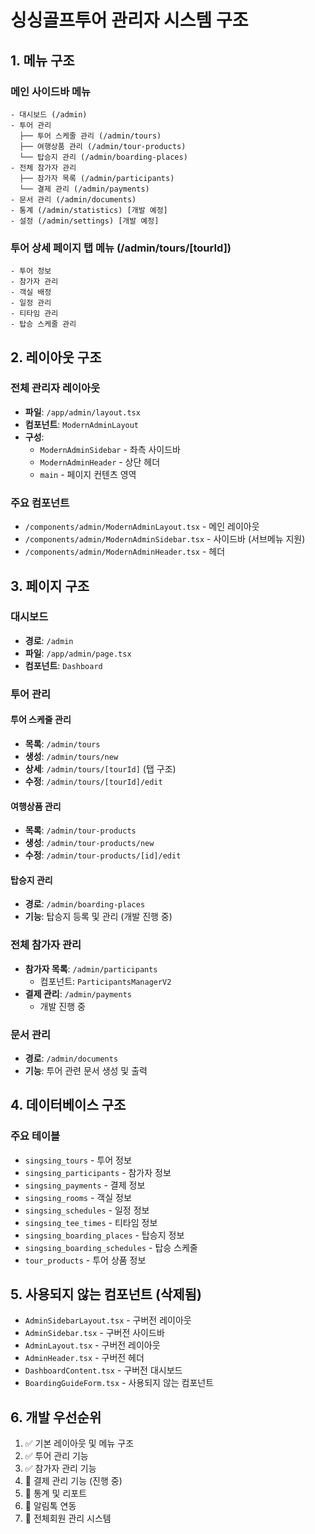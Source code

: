 # 싱싱골프투어 관리자 시스템 구조

## 1. 메뉴 구조

### 메인 사이드바 메뉴
```
- 대시보드 (/admin)
- 투어 관리
  ├── 투어 스케줄 관리 (/admin/tours)
  ├── 여행상품 관리 (/admin/tour-products)
  └── 탑승지 관리 (/admin/boarding-places)
- 전체 참가자 관리
  ├── 참가자 목록 (/admin/participants)
  └── 결제 관리 (/admin/payments)
- 문서 관리 (/admin/documents)
- 통계 (/admin/statistics) [개발 예정]
- 설정 (/admin/settings) [개발 예정]
```

### 투어 상세 페이지 탭 메뉴 (/admin/tours/[tourId])
```
- 투어 정보
- 참가자 관리
- 객실 배정
- 일정 관리
- 티타임 관리
- 탑승 스케줄 관리
```

## 2. 레이아웃 구조

### 전체 관리자 레이아웃
- **파일**: `/app/admin/layout.tsx`
- **컴포넌트**: `ModernAdminLayout`
- **구성**:
  - `ModernAdminSidebar` - 좌측 사이드바
  - `ModernAdminHeader` - 상단 헤더
  - `main` - 페이지 컨텐츠 영역

### 주요 컴포넌트
- `/components/admin/ModernAdminLayout.tsx` - 메인 레이아웃
- `/components/admin/ModernAdminSidebar.tsx` - 사이드바 (서브메뉴 지원)
- `/components/admin/ModernAdminHeader.tsx` - 헤더

## 3. 페이지 구조

### 대시보드
- **경로**: `/admin`
- **파일**: `/app/admin/page.tsx`
- **컴포넌트**: `Dashboard`

### 투어 관리
#### 투어 스케줄 관리
- **목록**: `/admin/tours`
- **생성**: `/admin/tours/new`
- **상세**: `/admin/tours/[tourId]` (탭 구조)
- **수정**: `/admin/tours/[tourId]/edit`

#### 여행상품 관리
- **목록**: `/admin/tour-products`
- **생성**: `/admin/tour-products/new`
- **수정**: `/admin/tour-products/[id]/edit`

#### 탑승지 관리
- **경로**: `/admin/boarding-places`
- **기능**: 탑승지 등록 및 관리 (개발 진행 중)

### 전체 참가자 관리
- **참가자 목록**: `/admin/participants`
  - 컴포넌트: `ParticipantsManagerV2`
- **결제 관리**: `/admin/payments`
  - 개발 진행 중

### 문서 관리
- **경로**: `/admin/documents`
- **기능**: 투어 관련 문서 생성 및 출력

## 4. 데이터베이스 구조

### 주요 테이블
- `singsing_tours` - 투어 정보
- `singsing_participants` - 참가자 정보
- `singsing_payments` - 결제 정보
- `singsing_rooms` - 객실 정보
- `singsing_schedules` - 일정 정보
- `singsing_tee_times` - 티타임 정보
- `singsing_boarding_places` - 탑승지 정보
- `singsing_boarding_schedules` - 탑승 스케줄
- `tour_products` - 투어 상품 정보

## 5. 사용되지 않는 컴포넌트 (삭제됨)
- `AdminSidebarLayout.tsx` - 구버전 레이아웃
- `AdminSidebar.tsx` - 구버전 사이드바
- `AdminLayout.tsx` - 구버전 레이아웃
- `AdminHeader.tsx` - 구버전 헤더
- `DashboardContent.tsx` - 구버전 대시보드
- `BoardingGuideForm.tsx` - 사용되지 않는 컴포넌트

## 6. 개발 우선순위
1. ✅ 기본 레이아웃 및 메뉴 구조
2. ✅ 투어 관리 기능
3. ✅ 참가자 관리 기능
4. 🔲 결제 관리 기능 (진행 중)
5. 🔲 통계 및 리포트
6. 🔲 알림톡 연동
7. 🔲 전체회원 관리 시스템
